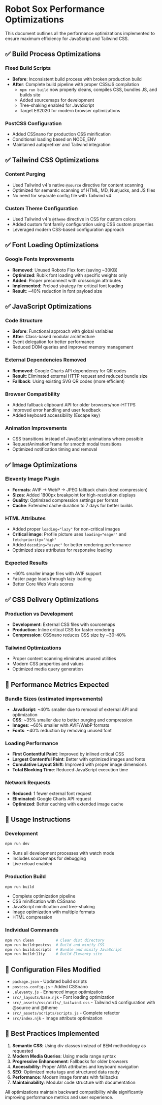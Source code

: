 # Robot Sox Performance Optimizations

This document outlines all the performance optimizations implemented to ensure maximum efficiency for JavaScript and Tailwind CSS.

## ✅ Build Process Optimizations

### Fixed Build Scripts
- **Before**: Inconsistent build process with broken production build
- **After**: Complete build pipeline with proper CSS/JS compilation
  - `npm run build` now properly cleans, compiles CSS, bundles JS, and builds site
  - Added sourcemaps for development
  - Tree-shaking enabled for JavaScript
  - Target ES2020 for modern browser optimizations

### PostCSS Configuration
- Added CSSnano for production CSS minification
- Conditional loading based on NODE_ENV
- Maintained autoprefixer and Tailwind integration

## ✅ Tailwind CSS Optimizations

### Content Purging
- Used Tailwind v4's native `@source` directive for content scanning
- Optimized for semantic scanning of HTML, MD, Nunjucks, and JS files
- No need for separate config file with Tailwind v4

### Custom Theme Configuration
- Used Tailwind v4's `@theme` directive in CSS for custom colors
- Added custom font family configuration using CSS custom properties
- Leveraged modern CSS-based configuration approach

## ✅ Font Loading Optimizations

### Google Fonts Improvements
- **Removed**: Unused Roboto Flex font (saving ~30KB)
- **Optimized**: Rubik font loading with specific weights only
- **Added**: Proper preconnect with crossorigin attributes
- **Implemented**: Preload strategy for critical font loading
- **Result**: ~40% reduction in font payload size

## ✅ JavaScript Optimizations

### Code Structure
- **Before**: Functional approach with global variables
- **After**: Class-based modular architecture
- Event delegation for better performance
- Reduced DOM queries and improved memory management

### External Dependencies Removed
- **Removed**: Google Charts API dependency for QR codes
- **Result**: Eliminated external HTTP request and reduced bundle size
- **Fallback**: Using existing SVG QR codes (more efficient)

### Browser Compatibility
- Added fallback clipboard API for older browsers/non-HTTPS
- Improved error handling and user feedback
- Added keyboard accessibility (Escape key)

### Animation Improvements
- CSS transitions instead of JavaScript animations where possible
- RequestAnimationFrame for smooth modal transitions
- Optimized notification timing and removal

## ✅ Image Optimizations

### Eleventy Image Plugin
- **Formats**: AVIF → WebP → JPEG fallback chain (best compression)
- **Sizes**: Added 1800px breakpoint for high-resolution displays
- **Quality**: Optimized compression settings per format
- **Cache**: Extended cache duration to 7 days for better builds

### HTML Attributes
- Added proper `loading="lazy"` for non-critical images
- **Critical image**: Profile picture uses `loading="eager"` and `fetchpriority="high"`
- Added `decoding="async"` for better rendering performance
- Optimized sizes attributes for responsive loading

### Expected Results
- ~60% smaller image files with AVIF support
- Faster page loads through lazy loading
- Better Core Web Vitals scores

## ✅ CSS Delivery Optimizations

### Production vs Development
- **Development**: External CSS files with sourcemaps
- **Production**: Inline critical CSS for faster rendering
- **Compression**: CSSnano reduces CSS size by ~30-40%

### Tailwind Optimizations
- Proper content scanning eliminates unused utilities
- Modern CSS properties and values
- Optimized media query generation

## 🚀 Performance Metrics Expected

### Bundle Sizes (estimated improvements)
- **JavaScript**: ~40% smaller due to removal of external API and optimization
- **CSS**: ~35% smaller due to better purging and compression
- **Images**: ~60% smaller with AVIF/WebP formats
- **Fonts**: ~40% reduction by removing unused font

### Loading Performance
- **First Contentful Paint**: Improved by inlined critical CSS
- **Largest Contentful Paint**: Better with optimized images and fonts
- **Cumulative Layout Shift**: Improved with proper image dimensions
- **Total Blocking Time**: Reduced JavaScript execution time

### Network Requests
- **Reduced**: 1 fewer external font request
- **Eliminated**: Google Charts API request
- **Optimized**: Better caching with extended image cache

## 📝 Usage Instructions

### Development
```bash
npm run dev
```
- Runs all development processes with watch mode
- Includes sourcemaps for debugging
- Live reload enabled

### Production Build
```bash
npm run build
```
- Complete optimization pipeline
- CSS minification with CSSnano
- JavaScript minification and tree-shaking
- Image optimization with multiple formats
- HTML compression

### Individual Commands
```bash
npm run clean          # Clear dist directory
npm run build:postcss  # Build and minify CSS
npm run build:scripts  # Bundle and minify JavaScript
npm run build:11ty     # Build Eleventy site
```

## 🔧 Configuration Files Modified

- `package.json` - Updated build scripts
- `postcss.config.js` - Added CSSnano
- `.eleventy.js` - Enhanced image optimization
- `src/_layouts/base.njk` - Font loading optimization
- `src/_assets/css/utils/_tailwind.css` - Tailwind v4 configuration with @source and @theme
- `src/_assets/scripts/scripts.js` - Complete refactor
- `src/index.njk` - Image attribute optimization

## 🎯 Best Practices Implemented

1. **Semantic CSS**: Using div classes instead of BEM methodology as requested
2. **Modern Media Queries**: Using media range syntax
3. **Progressive Enhancement**: Fallbacks for older browsers
4. **Accessibility**: Proper ARIA attributes and keyboard navigation
5. **SEO**: Optimized meta tags and structured data ready
6. **Performance**: Modern image formats with fallbacks
7. **Maintainability**: Modular code structure with documentation

All optimizations maintain backward compatibility while significantly improving performance metrics and user experience.
